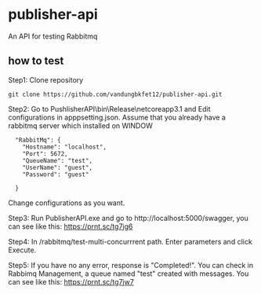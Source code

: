 # publisher-api

An API for testing Rabbitmq

## how to test

Step1: Clone repository

```
git clone https://github.com/vandungbkfet12/publisher-api.git
```

Step2: Go to PushlisherAPI\bin\Release\netcoreapp3.1 and Edit configurations in apppsetting.json. Assume that you already have a rabbitmq server which installed on WINDOW

```
  "RabbitMq": {
    "Hostname": "localhost",
    "Port": 5672,
    "QueueName": "test",
    "UserName": "guest",
    "Password": "guest"

  }
  ```
  Change configurations as you want.
  
  Step3: Run PublisherAPI.exe and go to http://localhost:5000/swagger, you can see like this: https://prnt.sc/tg7jg6
  
  Step4: In /rabbitmq/test-multi-concurrrent path. Enter parameters and click Execute.
  
  Step5: If you have no any error, response is "Completed!". You can check in Rabbimq Management, a queue named "test" created with messages. You can see like this: https://prnt.sc/tg7jw7



